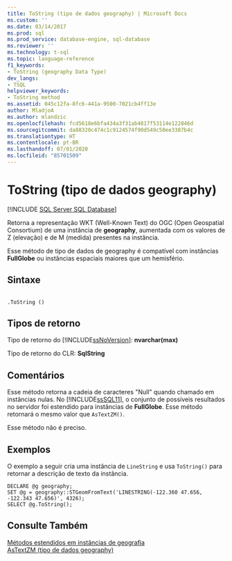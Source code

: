 ```yaml
---
title: ToString (tipo de dados geography) | Microsoft Docs
ms.custom: ''
ms.date: 03/14/2017
ms.prod: sql
ms.prod_service: database-engine, sql-database
ms.reviewer: ''
ms.technology: t-sql
ms.topic: language-reference
f1_keywords:
- ToString (geography Data Type)
dev_langs:
- TSQL
helpviewer_keywords:
- ToString method
ms.assetid: 045c12fa-8fc6-441a-9500-7021cb4ff13e
author: MladjoA
ms.author: mlandzic
ms.openlocfilehash: fcd5618e6bfa434a3f31ab4817f53114e122846d
ms.sourcegitcommit: da88320c474c1c9124574f90d549c50ee3387b4c
ms.translationtype: HT
ms.contentlocale: pt-BR
ms.lasthandoff: 07/01/2020
ms.locfileid: "85701509"
---
```

# <a name="tostring-geography-data-type"></a>ToString (tipo de dados geography)
[!INCLUDE [SQL Server SQL Database](../../includes/applies-to-version/sql-asdb.md)]

  Retorna a representação WKT (Well-Known Text) do OGC (Open Geospatial Consortium) de uma instância de **geography**, aumentada com os valores de Z (elevação) e de M (medida) presentes na instância.  
  
 Esse método de tipo de dados de geography é compatível com instâncias **FullGlobe** ou instâncias espaciais maiores que um hemisfério.  
  
## <a name="syntax"></a>Sintaxe  
  
```  
  
.ToString ()  
```  
  
## <a name="return-types"></a>Tipos de retorno  
 Tipo de retorno do [!INCLUDE[ssNoVersion](../../includes/ssnoversion-md.md)]: **nvarchar(max)**  
  
 Tipo de retorno do CLR: **SqlString**  
  
## <a name="remarks"></a>Comentários  
 Esse método retorna a cadeia de caracteres "Null" quando chamado em instâncias nulas. No [!INCLUDE[ssSQL11](../../includes/sssql11-md.md)], o conjunto de possíveis resultados no servidor foi estendido para instâncias de **FullGlobe**. Esse método retornará o mesmo valor que `AsTextZM()`.  
  
 Esse método não é preciso.  
  
## <a name="examples"></a>Exemplos  
 O exemplo a seguir cria uma instância de `LineString` e usa `ToString()` para retornar a descrição de texto da instância.  
  
```  
DECLARE @g geography;  
SET @g = geography::STGeomFromText('LINESTRING(-122.360 47.656, -122.343 47.656)', 4326);  
SELECT @g.ToString();  
```  
  
## <a name="see-also"></a>Consulte Também  
 [Métodos estendidos em instâncias de geografia](../../t-sql/spatial-geography/extended-methods-on-geography-instances.md)   
 [AsTextZM &#40;tipo de dados geography&#41;](../../t-sql/spatial-geography/astextzm-geography-data-type.md)  
  
  
